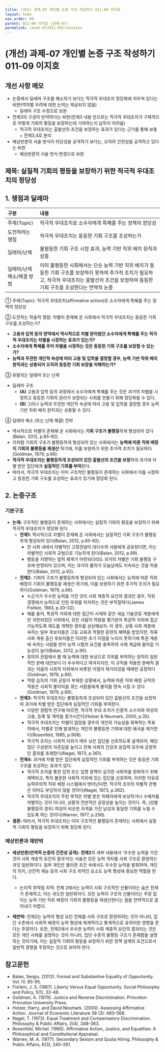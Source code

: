 ```yaml
---
title: (개선) 과제-07 개인별 논증 구조 작성하기 011-09 이지호
layout: home
nav_order: 99
parent: 011-09 이지호 (과제-07)
permalink: /asmt-07/011-09/revision
---
```


# (개선) 과제-07 개인별 논증 구조 작성하기 011-09 이지호 

## 개선 사항 메모

- 논증에서 딜레마 구조를 해소하기 보다는 적극적 우대조치 정당화에 치우쳐 있다는 비판(역차별 우려에 대한 논의는 제공되지 않음) 
  - 딜레마 구조 수정으로 보완
- 전제3의 구성이 빈약하다는 비판(전제3 내용 만으로는 적극적 우대조치가 구체적으로 어떻게 기회의 평등을 보장하는데 기여하는지 납득이 어려움)
  - 적극적 우대조치는 출발선의 조건을 보정하는 효과가 있다는 근거를 통해 보충 + 전제3,4로 분리
- 예상반론의 서술 방식이 타당성을 공격하기 보다는, 오히려 건전성을 공격하고 있다는 비판
  - 예상반론의 서술 방식 변경으로 보완

## 제목: 실질적 기회의 평등을 보장하기 위한 적극적 우대조치의 정당성  

## 1. 쟁점과 딜레마

| 구분 | 내용 |
|:---|:---|
| 주제(Topic) | 적극적 우대조치로 소수자에게 특혜를 주는 정책의 정당성 |
| 도전하려는 쟁점 | 적극적 우대조치는 동등한 기회 구조를 조성하는가 |
| 딜레마/난제 | 불평등한 기회 구조 시정 효과, 능력 기반 직위 배치 원칙과 상충 |
| 딜레마/난제 해소/해결 방법 | 이미 불평등한 사회에서는 단순 능력 기반 직위 배치가 동등한 기회 구조를 보장하지 못하여 추가적 조치가 필요하고, 적극적 우대조치는 출발선의 조건을 보정하여 동등한 기회 구조를 조성한다는 연역적 논증 |

① 주제(Topic): 적극적 우대조치(affirmative action)로 소수자에게 특혜를 주는 정책의 정당성  

② 도전하는 학술적 쟁점: 차별이 존재해 온 사회에서 적극적 우대조치는 동등한 기회 구조를 조성하는가?

- **고용과 입학 등의 영역에서 역사적으로 차별 받아왔던 소수자에게 특혜를 주는 적극적 우대조치는 차별을 시정하는 효과가 있는가?**  
- **소수자에게 특혜를 주어 차별을 시정하는 것은 동등한 기회 구조를 보장할 수 있는가?**  
- **능력과 무관한 개인적 속성에 따라 고용 및 입학을 결정할 경우, 능력 기반 직위 배치 원칙과는 상충되어 오히려 동등한 기회 보장을 저해하는가?**

③ 유발되는 딜레마 또는 난제

- 딜레마 구조
  - **(A)** 고용과 입학 등의 과정에서 소수자에게 특혜를 주는 것은 과거의 차별을 시정하고 동등한 기회의 권리가 보장되는 사회를 만들기 위해 정당화될 수 있다. 
  - **(B)** 그러나 능력과 무관한 개인적 속성에 따라 고용 및 입학을 결정할 경우 능력 기반 직위 배치 원칙과는 상충될 수 있다.

④ 딜레마 해소 (또는 난제 해결) 전략

- 역사적으로 차별이 존재해 온 사회에서는 **기회 구조가 불평등**하게 형성되어 있다(Balan, 2012, p.85-92).
- 이처럼 기회의 구조가 불평등하게 형성되어 있는 사회에서는 **능력에 따른 직위 배정이 기회의 불평등을 재생산** 하기에, 이를 보완하기 위한 추가적 조치가 필요하다(Goldman, 1979, p.66).
- **적극적 우대조치는 불평등하게 조성되어 있던 출발선의 조건을 보정**하여 과거에 차별 받은 집단에게 **실질적인 기회를 부여**한다.
- 따라서, 적극적 우대조치는 이미 구조적인 불평등이 존재하는 사회에서 이를 시정하고 동등한 기회 구조를 조성하는 효과가 있기에 정당화 된다. 

## 2. 논증구조

### 기본구조

- **논제:** 구조적인 불평등이 존재하는 사회에서는 실질적 기회의 평등을 보장하기 위해 적극적 우대조치가 정당화 된다. 
  - **전제1:** 역사적으로 차별이 존재해 온 사회에서는 실질적인 기회 구조가 불평등하게 형성되어 있다(Balan, 2012, p.85-92).
    - 한 사회 내에서 차별적인 고정관념이 대다수의 사람에게 공유된다면, 이는 차별적인 사회적 규범으로 기능하게 된다(Balan, 2012, p.89). 
    - 평등을 지향하는 법적 체계가 마련되더라도 과거의 차별은 기회 불평등 구조에 반영되어 있으며, 이는 과거의 불의가 오늘날에도 지속되는 것을 허용한다(Balan, 2012, p.92).
  - **전제2:** 기회의 구조가 불평등하게 형성되어 있는 사회에서는 능력에 따른 직위 배정이 기회의 불평등을 재생산 하기에, 이를 보완하기 위한 추가적 조치가 필요하다(Goldman, 1979, p.66). 
    - 누군가가 우수한 능력을 가진 것이 사회 계층적 요인의 결과인 경우, 직위 경쟁에서 능력으로 인한 우위를 차지하는 것은 부적절하다(James Fishkin, 1983, p.30–32).
    - 예를 들어, 특권적 지위에 대한 접근이 사제와 같은 세습 기술관료 계층에게만 국한되었던 사회에서, 모든 사람이 역량을 평가받아 특권적 지위에 접근 가능하도록 제도를 개혁한 경우를 상상해보자. 이 경우, 상류 사회 계층에 속하는 일부 후보자들은 고등 교육과 적절한 훈련의 혜택을 받았지만, 하류 사회 계층 출신 후보자들은 이러한 초기 이점을 누리지 못하기에 특권 계층에 속하는 사람들 만이 능력 시험의 요건을 충족하여 사제 계급에 들어갈 가능성이 높다(Balan, 2012, p.90).
    - 정의의 관점에서 볼 때 능력에 대한 보상으로 지위를 부여하는 원칙이 일반적인 분배 대안보다 더 우수하다고 여겨지지만, 이 규칙을 적용한 분배적 결과는 처음의 사회적 지위에서 비롯된 이점이 제거되었을 때에만 공정하다(Goldman, 1979, p.66).
    - 역량 습득의 기회 균등이 부재한 상황에서, 능력에 따른 직위 배정 규칙의 적용은 사회적 불이익을 겪는 사람들에게 불의를 영속 시킬 수 있다(Goldman, 1979, p.66).
  - **전제3:** 적극적 우대조치는 불평등하게 조성되어 있던 출발선의 조건을 보정하여 과거에 차별 받은 집단에게 실질적인 기회를 부여한다. 
    - 다양한 경험적 연구에 따르면, 적극적 우대 조치가 인종적 소수자와 여성의 고용, 등록 및 계약을 증가시킨다(Holzer & Neumark, 2000, p.35).
    - 적극적 우대조치는 차별이 없었을 경우의 개인의 가능성을 회복하는 목표 하에서, 차별로 인해 발생하는 개인의 불평등한 기회에 대한 왜곡을 제거한다(Rosenfeld, 1985, p.908).
    - 적극적 조치는 사회적 지위가 매우 낮은 집단을 선호하도록 설계되어, 해당 집단 구성원의 자존감을 높이고 전체 사회의 건강과 응집력 모두에 긍정적인 결과를 초래한다(Nagel, 1973, p.361).
  - **전제4:** 과거에 차별 받은 집단에게 실질적인 기회를 부여하는 것은 동등한 기회 구조를 조성하는 효과가 있다. 
    - 적극적 조치를 통한 입학 또는 임명 정책이 심각한 사회악을 완화하기 위해 채택되고, 특히 불운한 사회적 지위에 있는 집단을 선호하며, 이러한 이유로 능력주의적 직위 배정 시스템에서 벗어난다면, 적극적 조치의 차별적 관행은 아마도 부당하지 않을 것이다(Nagel, 1973, p.362).
    - 적극적 우대조치의 주된 목적은 차별 받은 피해자에게 보상하거나 수혜자를 처벌하는 것이 아니라, 상황의 전반적인 공정성을 높이는 것이다. 즉, (성별 불평등의 경우) 여성이 비슷한 자격을 가진 남성과 동일한 기회를 누릴 수 있도록 하는 것이다(Warren, 1977, p.256).
- **결론:** 따라서, 적극적 우대조치는 이미 구조적인 불평등이 존재하는 사회에서 실질적 기회의 평등을 보장하기 위해 정당화 된다.  

### 예상반론과 재반박

- **예상반론(연역적 논증의 건전성 공격):** **전제2**의 세부 내용에서 ‘우수한 능력을 가진 것이 사회 계층적 요인의 결과’라는 서술은 모든 능력 격차를 사회 구조로 환원하는 과잉 일반화이다. 일부 개인은 불리한 조건 속에서도 우수한 능력을 발휘하며, 개인의 의지, 선전적 재능 등의 사회 구조 외적인 요소도 능력 형성에 중요한 역할을 한다. 
  - 논리적 취약점 지적: 전제 2에서는 능력이 사회 구조적인 산물이라는 숨은 전제가 존재하고, 이는 과도한 일반화이다. 모든 능력이 구조의 산물이라는 주장 없이는 능력 기반 직위 배정이 기회의 불평등을 재생산한다는 점을 연역적으로 끌어내기 어렵다.

- **재반박:** 전제2는 능력의 형성 요인 전체를 사회 구조로 환원하려는 것이 아니라, 집단 수준에서 사회적 배경이 능력 형성에 체계적이고 통계적으로 유의미한 영향을 준다는 주장이다. 또한, 전제2에서 우수한 능력이 사회 계층적 요인의 결과라는 것은 모든 개인 사례를 설명하는 것이 아니라, 집단 수준의 불평등 구조가 존재함을 설명하는 것이기에, 이는 실질적 기회의 평등을 보장하기 위한 정책 설계의 조건으로서 일반적 경향을 주장하는 것으로 보아야 한다.

## 참고문헌

- Balan, Sergiu. (2012). Formal and Substantive Equality of Opportunity. Vol. IV. 85-95.
- Fishkin, J. S. (1987). Liberty Versus Equal Opportunity. Social Philosophy and Policy, 5(1), 32–48. 
- Goldman, A. (1979). Justice and Reverse Discrimination. Princeton: Princeton University Press. 
- Holzer, Harry, and David Neumark. (2000). Assessing Affirmative Action. Journal of Economic Literature 38 (3): 483–568.
- Nagel, T. (1973). Equal Treatment and Compensatory Discrimination. Philosophy & Public Affairs, 2(4), 348–363. 
- Rosenfeld, Michel. (1985). Affirmative Action, Justice, and Equalities: A Philosophical and Constitutional Appraisal.
- Warren, M. A. (1977). Secondary Sexism and Quota Hiring. Philosophy & Public Affairs, 6(3), 240–261. 